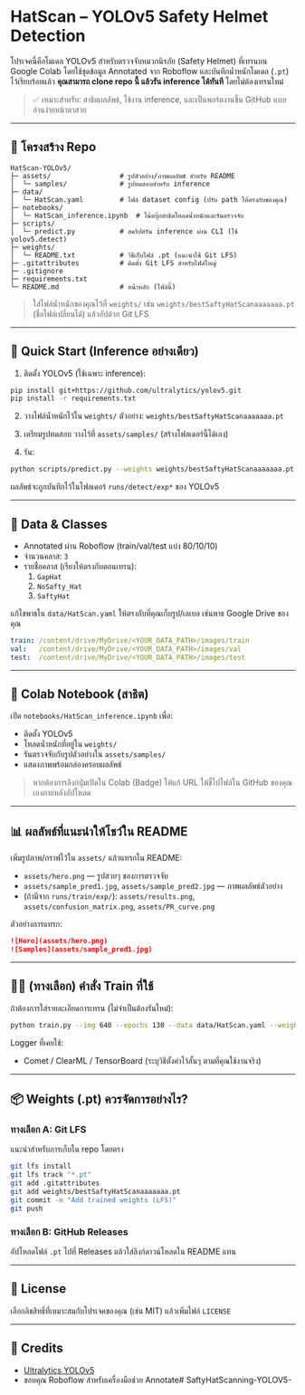 # HatScan – YOLOv5 Safety Helmet Detection

โปรเจคนี้คือโมเดล YOLOv5 สำหรับตรวจจับหมวกนิรภัย (Safety Helmet) ที่เทรนบน Google Colab โดยใช้ชุดข้อมูล Annotated จาก Roboflow และบันทึกน้ำหนักโมเดล (`.pt`) ไว้เรียบร้อยแล้ว **คุณสามารถ clone repo นี้ แล้วรัน inference ได้ทันที** โดยไม่ต้องเทรนใหม่

> ✅ เหมาะสำหรับ: สาธิตผลลัพธ์, ใช้งาน inference, และเป็นพอร์ตงานขึ้น GitHub แบบอ่านง่ายหน้าตาสวย

---

## 🔧 โครงสร้าง Repo

```
HatScan-YOLOv5/
├─ assets/                 # รูปตัวอย่าง/ภาพผลลัพธ์ สำหรับ README
│  └─ samples/             # รูปทดสอบสำหรับ inference
├─ data/
│  └─ HatScan.yaml         # ไฟล์ dataset config (ปรับ path ให้ตรงกับของคุณ)
├─ notebooks/
│  └─ HatScan_inference.ipynb  # โน้ตบุ๊กสาธิตโหลดน้ำหนักและรันตรวจจับ
├─ scripts/
│  └─ predict.py           # สคริปต์รัน inference ผ่าน CLI (ใช้ yolov5.detect)
├─ weights/
│  └─ README.txt           # วิธีเก็บไฟล์ .pt (แนะนำใช้ Git LFS)
├─ .gitattributes          # ติดตั้ง Git LFS สำหรับไฟล์ใหญ่
├─ .gitignore
├─ requirements.txt
└─ README.md               # หน้าหลัก (ไฟล์นี้)
```

> ใส่ไฟล์น้ำหนักของคุณไว้ที่ `weights/` เช่น `weights/bestSaftyHatScanaaaaaaa.pt` (ชื่อไฟล์เปลี่ยนได้) แล้วอัปด้วย Git LFS

---

## 🚀 Quick Start (Inference อย่างเดียว)

1) ติดตั้ง YOLOv5 (ใช้เฉพาะ inference):
```bash
pip install git+https://github.com/ultralytics/yolov5.git
pip install -r requirements.txt
```

2) วางไฟล์น้ำหนักไว้ใน `weights/` ตัวอย่าง: `weights/bestSaftyHatScanaaaaaaa.pt`

3) เตรียมรูปทดสอบ วางไว้ที่ `assets/samples/` (สร้างโฟลเดอร์นี้ได้เอง)

4) รัน:
```bash
python scripts/predict.py --weights weights/bestSaftyHatScanaaaaaaa.pt --source assets/samples --imgsz 640
```
ผลลัพธ์จะถูกบันทึกไว้ในโฟลเดอร์ `runs/detect/exp*` ของ YOLOv5

---

## 🧠 Data & Classes

- Annotated ผ่าน Roboflow (train/val/test แบ่ง 80/10/10)
- จำนวนคลาส: `3`
- รายชื่อคลาส (เรียงให้ตรงกับตอนเทรน):
  1. `GapHat`
  2. `NoSafty_Hat`
  3. `SaftyHat`

แก้ไขพาธใน `data/HatScan.yaml` ให้ตรงกับที่คุณเก็บรูป/เลเบล เช่นพาธ Google Drive ของคุณ

```yaml
train: /content/drive/MyDrive/<YOUR_DATA_PATH>/images/train
val:   /content/drive/MyDrive/<YOUR_DATA_PATH>/images/val
test:  /content/drive/MyDrive/<YOUR_DATA_PATH>/images/test
```

---

## 📒 Colab Notebook (สาธิต)

เปิด `notebooks/HatScan_inference.ipynb` เพื่อ:
- ติดตั้ง YOLOv5
- โหลดน้ำหนักที่อยู่ใน `weights/`
- รันตรวจจับกับรูปตัวอย่างใน `assets/samples/`
- แสดงภาพพร้อมกล่องครอบผลลัพธ์

> หากต้องการลิงก์ปุ่มเปิดใน Colab (Badge) ให้แก้ URL ให้ชี้ไปไฟล์ใน GitHub ของคุณเองภายหลังอัปโหลด

---

## 📊 ผลลัพธ์ที่แนะนำให้โชว์ใน README

เพิ่มรูปภาพ/กราฟไว้ใน `assets/` แล้วแทรกใน README:
- `assets/hero.png` — รูปสวยๆ ของการตรวจจับ
- `assets/sample_pred1.jpg`, `assets/sample_pred2.jpg` — ภาพผลลัพธ์ตัวอย่าง
- (ถ้ามีจาก `runs/train/exp/`): `assets/results.png`, `assets/confusion_matrix.png`, `assets/PR_curve.png`

ตัวอย่างการแทรก:
```markdown
![Hero](assets/hero.png)
![Samples](assets/sample_pred1.jpg)
```

---

## 🏋️‍♀️ (ทางเลือก) คำสั่ง Train ที่ใช้

ถ้าต้องการใส่รายละเอียดการเทรน (ไม่จำเป็นต้องรันใหม่):
```bash
python train.py --img 640 --epochs 130 --data data/HatScan.yaml --weights yolov5s.pt
```
Logger ที่เคยใช้:
- Comet / ClearML / TensorBoard (ระบุวิธีตั้งค่าไว้สั้นๆ ตามที่คุณใช้งานจริง)

---

## 📦 Weights (.pt) ควรจัดการอย่างไร?

### ทางเลือก A: Git LFS
แนะนำสำหรับการเก็บใน repo โดยตรง
```bash
git lfs install
git lfs track "*.pt"
git add .gitattributes
git add weights/bestSaftyHatScanaaaaaaa.pt
git commit -m "Add trained weights (LFS)"
git push
```

### ทางเลือก B: GitHub Releases
อัปโหลดไฟล์ `.pt` ไปที่ Releases แล้วใส่ลิงก์ดาวน์โหลดใน README แทน

---

## 📝 License
เลือกลิขสิทธิ์ที่เหมาะสมกับโปรเจคของคุณ (เช่น MIT) แล้วเพิ่มไฟล์ `LICENSE`

---

## 🙌 Credits
- [Ultralytics YOLOv5](https://github.com/ultralytics/yolov5)
- ขอบคุณ Roboflow สำหรับเครื่องมือช่วย Annotate# SaftyHatScanning-YOLOV5-
